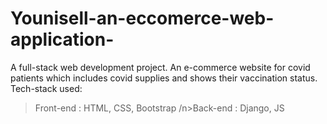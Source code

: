 # Younisell-an-eccomerce-web-application-
A full-stack web development project. An e-commerce website for covid patients which includes covid supplies and shows their vaccination status. 
Tech-stack used:
  >Front-end : HTML, CSS, Bootstrap
  /n>Back-end : Django, JS
